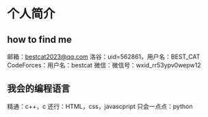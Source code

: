 # 个人简介

## how to find me
邮箱：bestcat2023@qq.com
洛谷：uid=562861，用户名：BEST_CAT
CodeForces：用户名：bestcat
微信：微信号：wxid_rr53ypv0wepw12

## 我会的编程语言
精通：c++，c
还行：HTML，css，javascpript
只会一点点：python